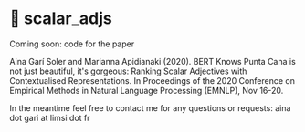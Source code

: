 # 🌴 scalar_adjs

Coming soon: code for the paper

Aina Garí Soler and Marianna Apidianaki (2020). BERT Knows Punta Cana is not just beautiful, it's gorgeous: Ranking Scalar Adjectives with Contextualised Representations. In Proceedings of the 2020 Conference on Empirical Methods in Natural Language Processing (EMNLP), Nov 16-20.

In the meantime feel free to contact me for any questions or requests: aina dot gari at limsi dot fr
